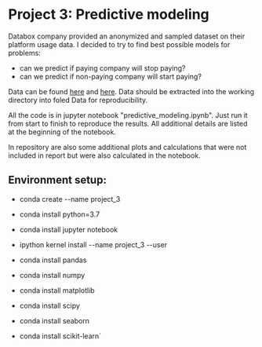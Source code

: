 # Project 3: Predictive modeling

Databox company provided an anonymized and sampled dataset on their platform usage data. 
I decided to try to find best possible models for problems:
- can we predict if paying company will stop paying?
- can we predict if non-paying company will start paying?

 Data can be found [here](https://classroom.github.com/a/lNCqrUm1) and [here](https://drive.google.com/file/d/1xlBq18Ljh9fZ_o_KXaFuMe4fId9waS3G/view?usp=sharing).
Data should be extracted into the working directory into foled Data for reproducibility.

All the code is in jupyter notebook "predictive_modeling.ipynb". Just run it from start to finish to reproduce the results. 
All additional details are listed at the beginning of the notebook.

In repository are also some additional plots and calculations that were not included in report but were also calculated in the notebook.




## Environment setup:

- conda create --name project_3

- conda install python=3.7

- conda install jupyter notebook

- ipython kernel install --name project_3 --user

- conda install pandas

- conda install numpy

- conda install matplotlib

- conda install scipy

- conda install seaborn

- conda install scikit-learn`



